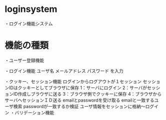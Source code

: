 # loginsystem
・ログイン機能システム

# 機能の種類
・ユーザー登録機能

・ログイン機能
    ユーザ名
    メールアドレス
    パスワード
    を入力

・クッキー、セッション機能
    ログインからログアウトが１セッション
    セッションIDはクッキーとしてブラウザに保存
    1：サーバにログイン
    2：サーバがセッションID作成しブラウザに送る
    3：ブラウザ側でクッキーに保存
    4：ブラウザからサーバへセッションＩＤ送る
    emailとpasswordを受け取る
    emailと一致するユーザ検索
    passwordが一致するか検証
    ユーザ情報をセッションに格納～ログイン
・バリデーション機能
